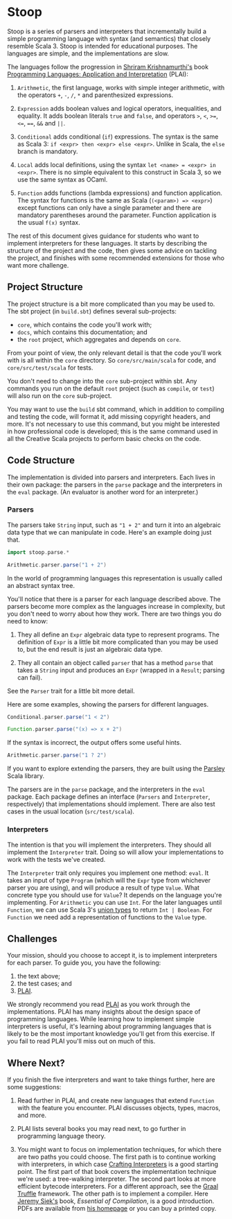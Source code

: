 # Stoop

Stoop is a series of parsers and interpreters that incrementally build a simple programming language with syntax (and semantics) that closely resemble Scala 3. Stoop is intended for educational purposes. The languages are simple, and the implementations are slow.

The languages follow the progression in [Shriram Krishnamurthi's][sk] book [Programming Languages: Application and Interpretation][plai] (PLAI):

1. `Arithmetic`, the first language, works with simple integer arithmetic, with the operators `+`, `-`, `/`, `*` and parenthesized expressions.

2. `Expression` adds boolean values and logical operators, inequalities, and equality. It adds boolean literals `true` and `false`, and operators `>`, `<`, `>=`, `<=`, `==`, `&&` and `||`.

3. `Conditional` adds conditional (`if`)  expressions. The syntax is the same as Scala 3: `if <expr> then <expr> else <expr>`. Unlike in Scala, the `else` branch is mandatory.

4. `Local` adds local definitions, using the syntax `let <name> = <expr> in <expr>`. There is no simple equivalent to this construct in Scala 3, so we use the same syntax as OCaml.

5. `Function` adds functions (lambda expressions) and function application. The syntax for functions is the same as Scala (`(<param>) => <expr>`) except functions can only have a single parameter and there are mandatory parentheses around the parameter. Function application is the usual `f(x)` syntax.

The rest of this document gives guidance for students who want to implement interpreters for these languages. It starts by describing the structure of the project and the code, then gives some advice on tackling the project, and finishes with some recommended extensions for those who want more challenge.


## Project Structure

The project structure is a bit more complicated than you may be used to. The sbt project (in `build.sbt`) defines several sub-projects:

- `core`, which contains the code you'll work with;
- `docs`, which contains this documentation; and
- the `root` project, which aggregates and depends on `core`.

From your point of view, the only relevant detail is that the code you'll work with is all within the `core` directory. So `core/src/main/scala` for code, and `core/src/test/scala` for tests.

You don't need to change into the `core` sub-project within sbt. Any commands you run on the default `root` project (such as `compile`, or `test`) will also run on the `core` sub-project.

You may want to use the `build` sbt command, which in addition to compiling and testing the code, will format it, add missing copyright headers, and more. It's not necessary to use this command, but you might be interested in how professional code is developed; this is the same command used in all the Creative Scala projects to perform basic checks on the code.


## Code Structure

The implementation is divided into parsers and interpreters. Each lives in their own package: the parsers in the `parse` package and the interpreters in the `eval` package. (An evaluator is another word for an interpreter.)


### Parsers

The parsers take `String` input, such as `"1 + 2"` and turn it into an algebraic data type that we can manipulate in code. Here's an example doing just that.

```scala mdoc
import stoop.parse.*

Arithmetic.parser.parse("1 + 2")
```

In the world of programming languages this representation is usually called an abstract syntax tree.

You'll notice that there is a parser for each language described above. The parsers become more complex as the languages increase in complexity, but you don't need to worry about how they work. There are two things you do need to know:

1. They all define an `Expr` algebraic data type to represent programs. The definition of `Expr` is a little bit more complicated than you may be used to, but the end result is just an algebraic data type.

2. They all contain an object called `parser` that has a method `parse` that takes a `String` input and produces an `Expr` (wrapped in a `Result`; parsing can fail).

See the `Parser` trait for a little bit more detail.

Here are some examples, showing the parsers for different languages.

```scala mdoc
Conditional.parser.parse("1 < 2")

Function.parser.parse("(x) => x + 2")
```

If the syntax is incorrect, the output offers some useful hints.

```scala mdoc
Arithmetic.parser.parse("1 ? 2")
```

If you want to explore extending the parsers, they are built using the [Parsley][parsley] Scala library.


The parsers are in the `parse` package, and the interpreters in the `eval` package. Each package defines an interface (`Parsers` and `Interpreter`, respectively) that implementations should implement. There are also test cases in the usual location (`src/test/scala`).


### Interpreters

The intention is that you will implement the interpreters. They should all implement the `Interpreter` trait. Doing so will allow your implementations to work with the tests we've created.

The `Interpreter` trait only requires you implement one method: `eval`. It takes an input of type `Program` (which will the `Expr` type from whichever parser you are using), and will produce a result of type `Value`. What concrete type you should use for `Value`? It depends on the language you're implementing. For `Arithmetic` you can use `Int`. For the later languages until `Function`, we can use Scala 3's [union types][union-type] to return `Int | Boolean`. For `Function` we need add a representation of functions to the `Value` type.


## Challenges

Your mission, should you choose to accept it, is to implement interpreters for each parser. To guide you, you have the following:

1. the text above;
2. the test cases; and
3. [PLAI][plai].

We strongly recommend you read [PLAI][plai] as you work through the implementations. PLAI has many insights about the design space of programming languages. While learning how to implement simple interpreters is useful, it's learning about programming languages that is likely to be the most important knowledge you'll get from this exercise. If you fail to read PLAI you'll miss out on much of this.


## Where Next?

If you finish the five interpreters and want to take things further, here are some suggestions:

1. Read further in PLAI, and create new languages that extend `Function` with the feature you encounter. PLAI discusses objects, types, macros, and more.

2. PLAI lists several books you may read next, to go further in programming language theory.

3. You might want to focus on implementation techniques, for which there are two paths you could choose. The first path is to continue working with interpreters, in which case [Crafting Interpreters][crafting-interpreters] is a good starting point. The first part of that book covers the implementation technique we're used: a tree-walking interpreter. The second part looks at more efficient bytecode interpreters. For a different approach, see the [Graal Truffle][truffle] framework. The other path is to implement a compiler. Here [Jeremy Siek's][siek] book, *Essential of Compilation*, is a good introduction. PDFs are available from [his homepage][siek] or you can buy a printed copy.

[plai]: https://www.plai.org/
[sk]: https://cs.brown.edu/~sk/
[parsley]: https://j-mie6.github.io/parsley/latest/
[union-type]: https://docs.scala-lang.org/scala3/book/types-union.html
[crafting-interpreters]: https://craftinginterpreters.com/
[truffle]: https://www.graalvm.org/latest/graalvm-as-a-platform/language-implementation-framework/
[siek]: https://wphomes.soic.indiana.edu/jsiek/
